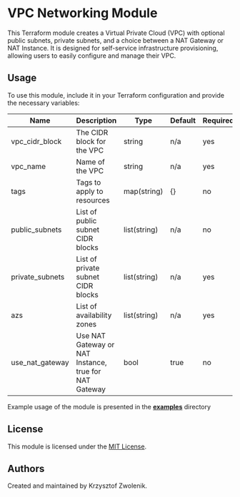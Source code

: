 # VPC Networking Module

This Terraform module creates a Virtual Private Cloud (VPC) with optional public subnets, private subnets, and a choice between a NAT Gateway or NAT Instance. It is designed for self-service infrastructure provisioning, allowing users to easily configure and manage their VPC.

## Usage

To use this module, include it in your Terraform configuration and provide the necessary variables:

| Name            | Description                                           | Type         | Default | Required |
| --------------- | ----------------------------------------------------- | ------------ | ------- | -------- |
| vpc_cidr_block  | The CIDR block for the VPC                            | string       | n/a     | yes      |
| vpc_name        | Name of the VPC                                       | string       | n/a     | yes      |
| tags            | Tags to apply to resources                            | map(string)  | {}      | no       |
| public_subnets  | List of public subnet CIDR blocks                     | list(string) | n/a     | no       |
| private_subnets | List of private subnet CIDR blocks                    | list(string) | n/a     | yes      |
| azs             | List of availability zones                            | list(string) | n/a     | yes      |
| use_nat_gateway | Use NAT Gateway or NAT Instance, true for NAT Gateway | bool         | true    | no       |

Example usage of the module is presented in the [**examples**](examples) directory

## License

This module is licensed under the [MIT License](LICENSE.txt).

## Authors

Created and maintained by Krzysztof Zwolenik.
